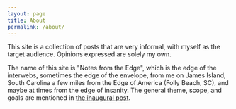 ```yaml
---
layout: page
title: About
permalink: /about/
---
```


This site is a collection of posts that are very informal, with myself as the target audience. Opinions expressed are solely my own.

The name of this site is "Notes from the Edge", which is the edge of the interwebs, sometimes the edge of the envelope, from me on James Island, South Carolina a few miles from the Edge of America (Folly Beach, SC), and maybe at times from the edge of insanity. The general theme, scope, and goals are mentioned in [the inaugural post](../_posts/2022-05-11-hello-world.md).

&nbsp;  
&nbsp;  
&nbsp;

